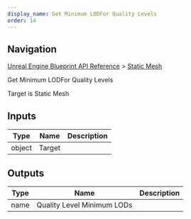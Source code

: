 ```yaml
---
display_name: Get Minimum LODFor Quality Levels
order: 14
---
```

## Navigation

[Unreal Engine Blueprint API Reference](https://dev.epicgames.com/documentation/en-us/unreal-engine/BlueprintAPI) > [Static Mesh](https://dev.epicgames.com/documentation/en-us/unreal-engine/BlueprintAPI/StaticMesh)

Get Minimum LODFor Quality Levels

Target is Static Mesh

## Inputs

| Type | Name | Description |
| --- | --- | --- |
| object | Target |  |

## Outputs

| Type | Name | Description |
| --- | --- | --- |
| name | Quality Level Minimum LODs |  |
